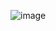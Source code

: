 ![image](https://user-images.githubusercontent.com/36649115/45251676-02e88e80-b2ff-11e8-96ff-681204561cda.png)
